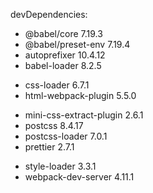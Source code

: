 devDependencies:
- @babel/core 7.19.3
- @babel/preset-env 7.19.4
- autoprefixer 10.4.12
- babel-loader 8.2.5
+ css-loader 6.7.1
+ html-webpack-plugin 5.5.0
- mini-css-extract-plugin 2.6.1
- postcss 8.4.17
- postcss-loader 7.0.1
- prettier 2.7.1
+ style-loader 3.3.1
+ webpack-dev-server 4.11.1
